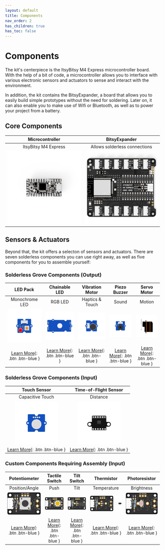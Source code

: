```yaml
---
layout: default
title: Components
nav_order: 2
has_children: true
has_toc: false
---
```


# Components

The kit's centerpiece is the ItsyBitsy M4 Express microcontroller board. With the help of a bit of code, a microcontroller allows you to interface with various electronic sensors and actuators to sense and interact with the environment.

In addition, the kit contains the BitsyExpander, a board that allows you to easily build simple prototypes without the need for soldering. Later on, it can also enable you to make use of Wifi or Bluetooth, as well as to power your project from a battery.

## Core Components

|                       Microcontroller                        |                        BitsyExpander                         |
| :----------------------------------------------------------: | :----------------------------------------------------------: |
|                     ItsyBitsy M4 Express                     |                Allows solderless connections                 |
| <img src="itsybitsy-m4-express/assets/ItsyBitsy-M4-Express-Real.png" alt="ItsyBitsy M4 Express" width="400"/> | <img src="bitsy-expander/assets/Bitsy-Expander-Real.png" alt="BitsyExpander" width="400"/> |



## Sensors & Actuators

Beyond that, the kit offers a selecton of sensors and actuators. There are seven solderless components you can use right away, as well as five components for you to assemble yourself:



### Solderless Grove Components (Output)

|                      LED Pack                      |                        Chainable LED                         |                       Vibration Motor                        |                        Piezo Buzzer                         |                 Servo Motor                  |
| :------------------------------------------------: | :----------------------------------------------------------: | :----------------------------------------------------------: | :---------------------------------------------------------: | :------------------------------------------: |
|                   Monochrome LED                   |                           RGB LED                            |                       Haptics & Touch                        |                            Sound                            |                    Motion                    |
|  ![LED Pack](led-pack/assets/Grove-LED-pack.png)   | ![Chainable LED](chainable-rgb-led/assets/Grove-Chainable-LED-2.0.png) | ![Vibration Motor](vibration-motor/assets/Grove-Vibration-Motor.png) | ![Piezo Buzzer](piezo-buzzer/assets/Grove-Piezo-Buzzer.png) | ![Servo Motor](servo/assets/Grove-Servo.png) |
| [Learn More](led-pack/led-pack){: .btn .btn-blue } | [Learn More](chainable-rgb-led/chainable-rgb-led){: .btn .btn-blue } | [Learn More](vibration-motor/vibration-motor){: .btn .btn-blue } | [Learn More](piezo-buzzer/piezo-buzzer){: .btn .btn-blue }  | [Learn More](servo/servo){: .btn .btn-blue } |



### Solderless Grove Components (Input)

|                         Touch Sensor                         |                    Time-of-Flight Sensor                     |
| :----------------------------------------------------------: | :----------------------------------------------------------: |
|                       Capacitive Touch                       |                           Distance                           |
| <img src="touch-sensor/assets/Grove-Touch-Sensor.png" alt="Touch Sensor" width="140"/> | <img src="time-of-flight-distance-sensor/assets/Time-of-Flight-Distance-Sensor(VL53L0X).png" alt="ToF Sensor" width="140"/> |
|  [Learn More](touch-sensor/touch-sensor){: .btn .btn-blue }  | [Learn More](time-of-flight-distance-sensor/time-of-flight-distance-sensor){: .btn .btn-blue } |



### Custom Components Requiring Assembly (Input)

|                        Potentiometer                         |                        Tactile Switch                        |                        Tilt Switch                        |                          Thermistor                          |                        Photoresistor                         |
| :----------------------------------------------------------: | :----------------------------------------------------------: | :-------------------------------------------------------: | :----------------------------------------------------------: | :----------------------------------------------------------: |
|                        Position/Angle                        |                             Push                             |                           Tilt                            |                         Temperature                          |                          Brightness                          |
| ![Custom Potentiometer](rotation-potentiometer/assets/custom-rotation-pot.png) | ![Tactile Switch](tactile-switch/assets/custom-tactile-switch.png) | ![Tilt Switch](tilt-switch/assets/custom-tilt-switch.png) | ![Temperature Sensor](temperature-sensor/assets/custom-temperature-sensor.png) | ![Photoresistor](photo-resistor/assets/custom-photo-resistor.png) |
| [Learn More](rotation-potentiometer/rotation-potentiometer){: .btn .btn-blue } | [Learn More](tactile-switch/tactile-switch){: .btn .btn-blue } | [Learn More](tilt-switch/tilt-switch){: .btn .btn-blue }  | [Learn More](temperature-sensor/temperature-sensor){: .btn .btn-blue } | [Learn More](photo-resistor/photo-resistor){: .btn .btn-blue } |

